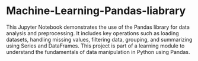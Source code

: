 # Machine-Learning-Pandas-liabrary
This Jupyter Notebook demonstrates the use of the Pandas library for data analysis and preprocessing. It includes key operations such as loading datasets, handling missing values, filtering data, grouping, and summarizing using Series and DataFrames. This project is part of a learning module to understand the fundamentals of data manipulation in Python using Pandas.
